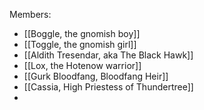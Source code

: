 Members:
- [[Boggle, the gnomish boy]]
- [[Toggle, the gnomish girl]]
- [[Aldith Tresendar, aka The Black Hawk]]
- [[Lox, the Hotenow warrior]]
- [[Gurk Bloodfang, Bloodfang Heir]]
- [[Cassia, High Priestess of Thundertree]]
-